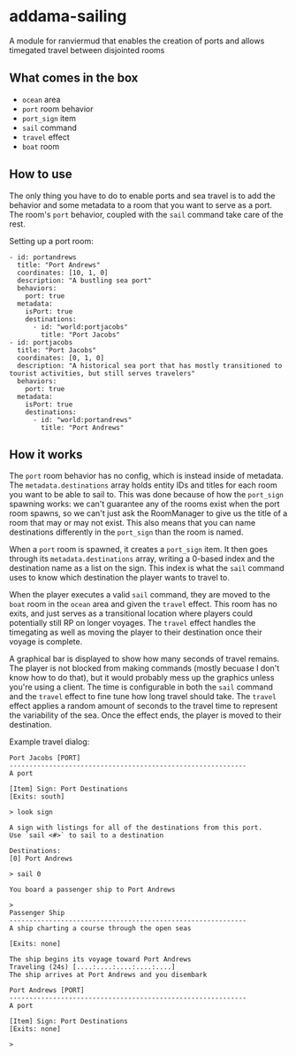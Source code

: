# addama-sailing

A module for ranviermud that enables the creation of ports and allows timegated travel between disjointed rooms

## What comes in the box

* `ocean` area
* `port` room behavior
* `port_sign` item
* `sail` command
* `travel` effect
* `boat` room

## How to use

The only thing you have to do to enable ports and sea travel is to add the behavior and some metadata to a room that you want to serve as a port. The room's `port` behavior, coupled with the `sail` command take care of the rest.

Setting up a port room:

```
- id: portandrews
  title: "Port Andrews"
  coordinates: [10, 1, 0]
  description: "A bustling sea port"
  behaviors: 
    port: true
  metadata: 
    isPort: true
    destinations: 
      - id: "world:portjacobs"
        title: "Port Jacobs"
- id: portjacobs
  title: "Port Jacobs"
  coordinates: [0, 1, 0]
  description: "A historical sea port that has mostly transitioned to tourist activities, but still serves travelers"
  behaviors: 
    port: true
  metadata:
    isPort: true
    destinations: 
      - id: "world:portandrews"
        title: "Port Andrews"
```

## How it works

The `port` room behavior has no config, which is instead inside of metadata. The `metadata.destinations` array holds entity IDs and titles for each room you want to be able to sail to. This was done because of how the `port_sign` spawning works: we can't guarantee any of the rooms exist when the port room spawns, so we can't just ask the RoomManager to give us the title of a room that may or may not exist. This also means that you can name destinations differently in the `port_sign` than the room is named.

When a `port` room is spawned, it creates a `port_sign` item. It then goes through its `metadata.destinations` array, writing a 0-based index and the destination name as a list on the sign. This index is what the `sail` command uses to know which destination the player wants to travel to.

When the player executes a valid `sail` command, they are moved to the `boat` room in the `ocean` area and given the `travel` effect. This room has no exits, and just serves as a transitional location where players could potentially still RP on longer voyages. The `travel` effect handles the timegating as well as moving the player to their destination once their voyage is complete.

A graphical bar is displayed to show how many seconds of travel remains. The player is not blocked from making commands (mostly becuase I don't know how to do that), but it would probably mess up the graphics unless you're using a client. The time is configurable in both the `sail` command and the `travel` effect to fine tune how long travel should take. The `travel` effect applies a random amount of seconds to the travel time to represent the variability of the sea. Once the effect ends, the player is moved to their destination.

Example travel dialog:

```
Port Jacobs [PORT]
------------------------------------------------------------
A port

[Item] Sign: Port Destinations
[Exits: south]

> look sign

A sign with listings for all of the destinations from this port.
Use `sail <#>` to sail to a destination

Destinations:
[0] Port Andrews

> sail 0

You board a passenger ship to Port Andrews

>
Passenger Ship
------------------------------------------------------------
A ship charting a course through the open seas

[Exits: none]

The ship begins its voyage toward Port Andrews
Traveling (24s) [....:....:....:....:....]
The ship arrives at Port Andrews and you disembark

Port Andrews [PORT]
------------------------------------------------------------
A port

[Item] Sign: Port Destinations
[Exits: none]

> 
```